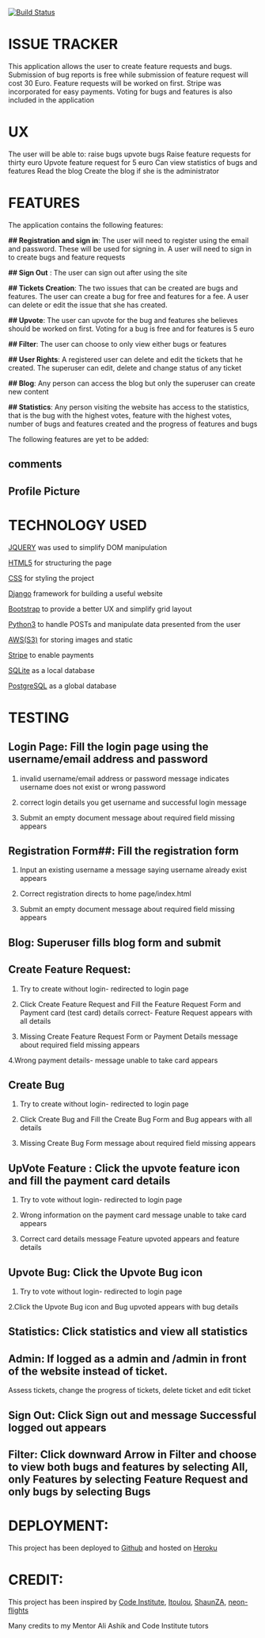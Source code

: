 [![Build Status](https://travis-ci.org/lubaninondo/issue-tracker.svg?branch=master)](https://travis-ci.org/lubaninondo/issue-tracker)

# **ISSUE TRACKER**

This application allows the user to create feature requests and bugs. Submission of bug reports is free while submission of feature request will cost 30 Euro. Feature requests will be worked on first. Stripe was incorporated for easy payments. Voting for bugs and features is also included in the application

# **UX**

The user will be able to:
raise bugs
upvote bugs
Raise feature requests for thirty euro
Upvote feature request for 5 euro
Can view statistics of bugs and features
Read the blog
Create the blog if she is the administrator


# **FEATURES**

The application contains the following features:

**## Registration and sign in**: The user will need to register using the email and password. These will be used for signing in. A user will need to sign in to create bugs and feature requests

**## Sign Out** : The user can sign out after using the site

**## Tickets Creation**: The two issues that can be created are bugs and features. The user can create a bug for free and features for a fee. A user can delete or edit the issue that she has created.

**## Upvote**: The user can upvote for the bug and features she believes should be worked on first. Voting for a bug is free and for features is 5 euro

**## Filter**: The user can choose to only view either bugs or features

**## User Rights**: A registered user can delete and edit the tickets that he created. The superuser can edit, delete and change status of any ticket

**## Blog**: Any person can access the blog but only the superuser can create new content

**## Statistics**: Any person visiting the website has access to the statistics, that is the bug with the highest votes, feature with the highest votes, number of bugs and features created and the progress of features and bugs

The following features are yet to be added:

## **comments**

## **Profile Picture**

# **TECHNOLOGY USED**

[JQUERY](https://jquery.com/) was used to simplify DOM manipulation

[HTML5](https://html.spec.whatwg.org/multipage/) for structuring the page

[CSS](https://www.w3schools.com/css/) for styling the project

[Django](https://www.djangoproject.com/) framework for building a useful website

[Bootstrap](https://getbootstrap.com/docs/3.3/getting-started/) to provide a better UX and simplify grid layout

[Python3](https://docs.python.org/release/3.4.3/) to handle POSTs and manipulate data presented from the user

[AWS(S3)](https://docs.aws.amazon.com/index.html#lang/en_us) for storing images and static

[Stripe](https://stripe.com/) to enable payments

[SQLite](https://www.sqlite.org/docs.html) as a local database

[PostgreSQL](https://www.postgresql.org/) as a global database


# **TESTING**

## **Login Page**: Fill the login page using the username/email address and password

1. invalid username/email address or password message indicates username does not exist or wrong password

2. correct login details you get username and successful login message

3. Submit an empty document message about required field missing appears

## **Registration Form**##: Fill the registration form

1. Input an existing username a message saying username already exist appears

2. Correct registration directs to home page/index.html

3. Submit an empty document message about required field missing appears

## **Blog**: Superuser fills blog form and submit

## **Create Feature Request**:

1. Try to create without login- redirected to login page

2. Click Create Feature Request and Fill the Feature Request Form and Payment card (test card) details correct- Feature Request appears with all details

3. Missing Create Feature Request Form or Payment Details message about required field missing appears

4.Wrong payment details- message unable to take card appears


## **Create Bug**

1. Try to create without login- redirected to login page

2. Click Create Bug and Fill the Create Bug Form and Bug appears with all details

3. Missing Create Bug Form  message about required field missing appears

## **UpVote Feature** : Click the upvote feature icon and fill the payment card details

1. Try to vote without login- redirected to login page

2. Wrong information on the payment card message unable to take card appears

3. Correct card details message Feature upvoted appears and feature details

## **Upvote Bug**: Click the Upvote Bug icon

1. Try to vote without login- redirected to login page

2.Click the Upvote Bug icon and Bug upvoted appears with bug details

## **Statistics**: Click statistics and view all statistics

## **Admin**: If logged as a admin and /admin in front of the website instead of ticket.

Assess tickets, change the progress of tickets, delete ticket and edit ticket

## **Sign Out**: Click Sign out and message Successful logged out appears

## **Filter**: Click downward Arrow in Filter and choose to view both bugs and features by selecting All, only Features by selecting Feature Request and only bugs by selecting Bugs

# **DEPLOYMENT**:

This project has been deployed to [Github](https://github.com/lubaninondo/issue-tracker/) and hosted on [Heroku](https://lubani-issue-tracker.herokuapp.com/tickets/) 

# **CREDIT**:

This project has been inspired by [Code Institute](https://github.com/Code-Institute-Solutions/PuttingItAllTogether-Ecommerce/tree/master/03-HostingYourEcommerceWebApp/07-heroku_hosting), [Itoulou](https://github.com/itoulou/unicorn-attractor), [ShaunZA](https://github.com/ShaunZA/django-issue-tracker), [neon-flights](https://github.com/neon-flights/unicorn-attractor)

Many credits to my Mentor Ali Ashik and Code Institute tutors



